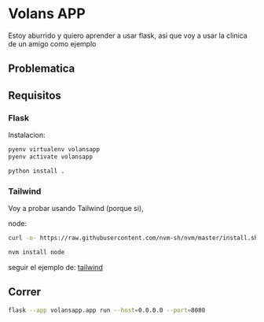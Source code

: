 # Volans APP

Estoy aburrido y quiero aprender a usar flask, asi que voy a usar la clinica de un amigo como ejemplo

## Problematica

## Requisitos

### Flask

Instalacion:

```bash
pyenv virtualenv volansapp
pyenv activate volansapp

python install .
```

### Tailwind

Voy a probar usando Tailwind (porque si),

node:

```bash
curl -o- https://raw.githubusercontent.com/nvm-sh/nvm/master/install.sh | bash

nvm install node
```

seguir el ejemplo de: [tailwind](https://tailwindcss.com/docs/installation/tailwind-cli)

## Correr

```bash
flask --app volansapp.app run --host=0.0.0.0 --port=8080
```
